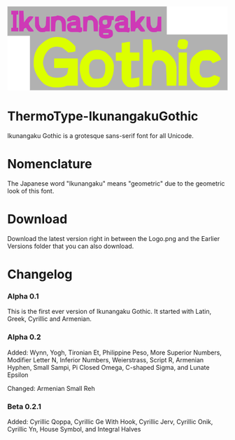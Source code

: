 <p align="center">
  <img width="800" height="auto" src="https://github.com/TSFBCE24RhythmHeaveners/ThermoType-IkunangakuGothic/blob/main/Logo.png">
</p>

# ThermoType-IkunangakuGothic
Ikunangaku Gothic is a grotesque sans-serif font for all Unicode. 

# Nomenclature #
The Japanese word "Ikunangaku" means "geometric" due to the geometric look of this font.

# Download #
Download the latest version right in between the Logo.png and the Earlier Versions folder that you can also download.

# Changelog #

### Alpha 0.1 ###
This is the first ever version of Ikunangaku Gothic. It started with Latin, Greek, Cyrillic and Armenian.

### Alpha 0.2 ###
Added: Wynn, Yogh, Tironian Et, Philippine Peso, More Superior Numbers, Modifier Letter N, Inferior Numbers, Weierstrass, Script R, Armenian Hyphen, Small Sampi, Pi Closed Omega, C-shaped Sigma, and Lunate Epsilon

Changed: Armenian Small Reh

### Beta 0.2.1 ###
Added: Cyrillic Qoppa, Cyrillic Ge With Hook, Cyrillic Jerv, Cyrillic Onik, Cyrillic Yn, House Symbol, and Integral Halves
